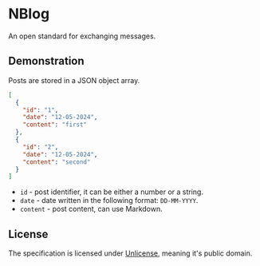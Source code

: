 # NBlog
An open standard for exchanging messages.

## Demonstration
Posts are stored in a JSON object array.

```json
[
  {
    "id": "1",
    "date": "12-05-2024",
    "content": "first"
  },
  {
    "id": "2",
    "date": "12-05-2024",
    "content": "second"
  }
]
```

* `id` - post identifier, it can be either a number or a string.
* `date` - date written in the following format: `DD-MM-YYYY`.
* `content` - post content, can use Markdown.

## License
The specification is licensed under [Unlicense](LICENSE), meaning it's public domain.
